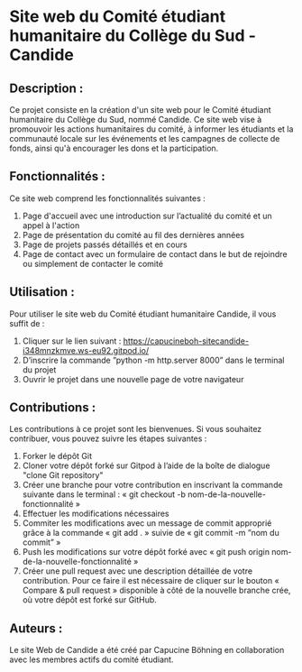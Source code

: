 # Site web du Comité étudiant humanitaire du Collège du Sud - Candide
## Description :     
Ce projet consiste en la création d'un site web pour le Comité étudiant humanitaire du Collège du Sud, nommé Candide. Ce site web vise à promouvoir les actions humanitaires du comité, à informer les étudiants et la communauté locale sur les événements et les campagnes de collecte de fonds, ainsi qu'à encourager les dons et la participation.    

## Fonctionnalités :     
Ce site web comprend les fonctionnalités suivantes :     
1.	Page d'accueil avec une introduction sur l’actualité du comité et un appel à l'action    
2.	Page de présentation du comité au fil des dernières années     
3.	Page de projets passés détaillés et en cours     
4.	Page de contact avec un formulaire de contact dans le but de rejoindre ou simplement de contacter le comité     
## Utilisation :     
Pour utiliser le site web du Comité étudiant humanitaire Candide, il vous suffit de :
1.  Cliquer sur le lien suivant : https://capucineboh-sitecandide-i348mnzkmve.ws-eu92.gitpod.io/ 
2.  D’inscrire la commande ”python -m http.server 8000” dans le terminal du projet
3.  Ouvrir le projet dans une nouvelle page de votre navigateur     

## Contributions :     
Les contributions à ce projet sont les bienvenues. Si vous souhaitez contribuer, vous pouvez suivre les étapes suivantes :     
1.	Forker le dépôt Git     
2.	Cloner votre dépôt forké sur Gitpod à l’aide de la boîte de dialogue "clone Git repository"     
3.	Créer une branche pour votre contribution en inscrivant la commande suivante dans le terminal : « git checkout -b nom-de-la-nouvelle-fonctionnalité »   
4.	Effectuer les modifications nécessaires       
5.	Commiter les modifications avec un message de commit approprié grâce à la commande « git add . » suivie de « git commit -m ”nom du commit” »      
6.	Push les modifications sur votre dépôt forké avec « git push origin nom-de-la-nouvelle-fonctionnalité »      
7.	Créer une pull request avec une description détaillée de votre contribution. Pour ce faire il est nécessaire de cliquer sur le bouton « Compare & pull request » disponible à côté de la nouvelle branche crée, où votre dépôt est forké sur GitHub.      

## Auteurs :       
Le site Web de Candide a été créé par Capucine Böhning en collaboration avec les membres actifs du comité étudiant.      



